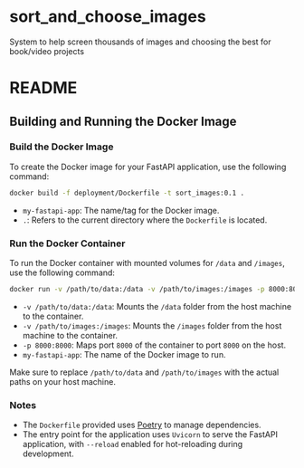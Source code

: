 # sort_and_choose_images
System to help screen thousands of images and choosing the best for book/video projects


# README

## Building and Running the Docker Image

### Build the Docker Image
To create the Docker image for your FastAPI application, use the following command:

```bash
docker build -f deployment/Dockerfile -t sort_images:0.1 .
```

- `my-fastapi-app`: The name/tag for the Docker image.
- `.`: Refers to the current directory where the `Dockerfile` is located.

### Run the Docker Container
To run the Docker container with mounted volumes for `/data` and `/images`, use the following command:

```bash
docker run -v /path/to/data:/data -v /path/to/images:/images -p 8000:8000 my-fastapi-app
```

- `-v /path/to/data:/data`: Mounts the `/data` folder from the host machine to the container.
- `-v /path/to/images:/images`: Mounts the `/images` folder from the host machine to the container.
- `-p 8000:8000`: Maps port `8000` of the container to port `8000` on the host.
- `my-fastapi-app`: The name of the Docker image to run.

Make sure to replace `/path/to/data` and `/path/to/images` with the actual paths on your host machine.

### Notes
- The `Dockerfile` provided uses [Poetry](https://python-poetry.org/) to manage dependencies.
- The entry point for the application uses `Uvicorn` to serve the FastAPI application, with `--reload` enabled for hot-reloading during development.

